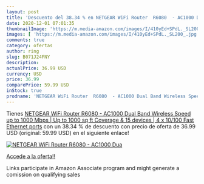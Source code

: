 ```yaml
---
layout: post
title: 'Descuento del 38.34 % en NETGEAR WiFi Router  R6080  - AC1000 Dua'
date: 2020-12-01 07:01:35
thumbnailImage: 'https://m.media-amazon.com/images/I/410yEd+SPdL._SL200_.jpg'
images: [ 'https://m.media-amazon.com/images/I/410yEd+SPdL._SL200_.jpg' ]
comments: true
category: ofertas
author: ring
slug: B071J24FNY
description:
actualPrice: 36.99 USD
currency: USD
price: 36.99
comparePrice: 59.99 USD
inStock: true
prodname: 'NETGEAR WiFi Router  R6080  - AC1000 Dual Band Wireless Speed  up to 1000 Mbps  | Up to 1000 sq ft Coverage & 15 devices | 4 x 10/100 Fast Ethernet ports'
---
```


Tienes [NETGEAR WiFi Router  R6080  - AC1000 Dual Band Wireless Speed  up to 1000 Mbps  | Up to 1000 sq ft Coverage & 15 devices | 4 x 10/100 Fast Ethernet ports](https://www.amazon.com/dp/B071J24FNY/?tag=tolees-20) con un 38.34 % de descuento con precio de oferta de 36.99 USD (original: 59.99 USD) en el siguiente enlace!

[![NETGEAR WiFi Router  R6080  - AC1000 Dua](https://m.media-amazon.com/images/I/410yEd+SPdL._SL200_.jpg)](https://www.amazon.com/dp/B071J24FNY/?tag=tolees-20)

[Accede a la oferta!!](https://www.amazon.com/dp/B071J24FNY/?tag=tolees-20)

Links participate in Amazon Associate program and might generate a comission on qualifying sales


